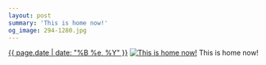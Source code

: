 ```yaml
---
layout: post
summary: 'This is home now!'
og_image: 294-1280.jpg
---
```


<p>
  <time><a href="/294">{{ page.date | date: "%B %e, %Y" }}</a></time>
  <a href="/294"><img src="{{ site.assets_url }}/294-640.jpg" srcset="{{ site.assets_url }}/294-1280.jpg 1280w, {{ site.assets_url }}/294-960.jpg 960w, {{ site.assets_url }}/294-640.jpg 640w, {{ site.assets_url }}/294-320.jpg 320w" sizes="(min-width: 700px) 50vw, calc(100vw - 2rem)" alt="This is home now!" /></a>
  <span>This is home now!</span>
</p>
